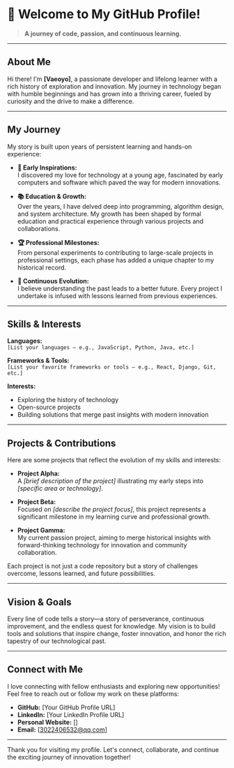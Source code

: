 # 👋 Welcome to My GitHub Profile!

> **A journey of code, passion, and continuous learning.**

---

## About Me

Hi there! I'm **[Vaeoyo]**, a passionate developer and lifelong learner with a rich history of exploration and innovation. My journey in technology began with humble beginnings and has grown into a thriving career, fueled by curiosity and the drive to make a difference.

---

## My Journey

My story is built upon years of persistent learning and hands-on experience:

- **🚀 Early Inspirations:**  
  I discovered my love for technology at a young age, fascinated by early computers and software which paved the way for modern innovations.

- **📚 Education & Growth:**  
  Over the years, I have delved deep into programming, algorithm design, and system architecture. My growth has been shaped by formal education and practical experience through various projects and collaborations.

- **🏆 Professional Milestones:**  
  From personal experiments to contributing to large-scale projects in professional settings, each phase has added a unique chapter to my historical record.

- **🔄 Continuous Evolution:**  
  I believe understanding the past leads to a better future. Every project I undertake is infused with lessons learned from previous experiences.

---

## Skills & Interests

**Languages:**  
`[List your languages – e.g., JavaScript, Python, Java, etc.]`

**Frameworks & Tools:**  
`[List your favorite frameworks or tools – e.g., React, Django, Git, etc.]`

**Interests:**  
- Exploring the history of technology  
- Open-source projects  
- Building solutions that merge past insights with modern innovation

---

## Projects & Contributions

Here are some projects that reflect the evolution of my skills and interests:

- **Project Alpha:**  
  A *[brief description of the project]* illustrating my early steps into *[specific area or technology]*.

- **Project Beta:**  
  Focused on *[describe the project focus]*, this project represents a significant milestone in my learning curve and professional growth.

- **Project Gamma:**  
  My current passion project, aiming to merge historical insights with forward-thinking technology for innovation and community collaboration.

Each project is not just a code repository but a story of challenges overcome, lessons learned, and future possibilities.

---

## Vision & Goals

Every line of code tells a story—a story of perseverance, continuous improvement, and the endless quest for knowledge. My vision is to build tools and solutions that inspire change, foster innovation, and honor the rich tapestry of our technological past.

---

## Connect with Me

I love connecting with fellow enthusiasts and exploring new opportunities! Feel free to reach out or follow my work on these platforms:

- **GitHub:** [Your GitHub Profile URL]  
- **LinkedIn:** [Your LinkedIn Profile URL]  
- **Personal Website:** []  
- **Email:** [3022406532@qq.com]

---

Thank you for visiting my profile. Let's connect, collaborate, and continue the exciting journey of innovation together!
